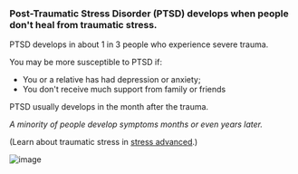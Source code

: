 [Title]: # (PTSD)
[Order]: # (11)

### Post-Traumatic Stress Disorder (PTSD) develops when people don't heal from traumatic stress.

PTSD develops in about 1 in 3 people who experience severe trauma. 

You may be more susceptible to PTSD if:  

*	You or a relative has had depression or anxiety;
*	You don't receive much support from family or friends

PTSD usually develops in the month after the trauma. 

_A minority of people develop symptoms months or even years later._

(Learn about traumatic stress in [stress advanced](umbrella://lesson/stress/1).)

![image](stress4.png)
